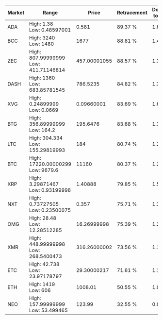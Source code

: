 | Market | Range | Price| Retracement | Doubles to 50% |
| --- | --- | --- | --- | --- |
| ADA | High: 1.38<br />Low: 0.48597001 | 0.581 | 89.37 % | 1.61 |
| BCC | High: 3240<br />Low: 1480 | 1677 | 88.81 % | 1.41 |
| ZEC | High: 807.99999999<br />Low: 411.71146814 | 457.00001055 | 88.57 % | 1.33 |
| DASH | High: 1360<br />Low: 683.85781545 | 786.5235 | 84.82 % | 1.30 |
| XVG | High: 0.24899999<br />Low: 0.0669 | 0.09660001 | 83.69 % | 1.64 |
| BTG | High: 356.89999999<br />Low: 164.2 | 195.6476 | 83.68 % | 1.33 |
| LTC | High: 304.334<br />Low: 155.29819993 | 184 | 80.74 % | 1.25 |
| BTC | High: 17220.00000299<br />Low: 9679.6 | 11160 | 80.37 % | 1.21 |
| XRP | High: 3.29871467<br />Low: 0.93199998 | 1.40888 | 79.85 % | 1.50 |
| NXT | High: 0.73727505<br />Low: 0.23500075 | 0.357 | 75.71 % | 1.36 |
| OMG | High: 28.48<br />Low: 12.28512285 | 16.26999998 | 75.39 % | 1.25 |
| XMR | High: 448.99999998<br />Low: 268.5400473 | 316.26000002 | 73.56 % | 1.13 |
| ETC | High: 42.738<br />Low: 23.97178797 | 29.30000217 | 71.61 % | 1.14 |
| ETH | High: 1419<br />Low: 606 | 1008.01 | 50.55 % | 1.00 |
| NEO | High: 157.99999999<br />Low: 53.499465 | 123.99 | 32.55 % | 0.00 |
